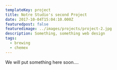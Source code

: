 ```yaml
---
templateKey: project
title: Notre Studio's second Project
date: 2017-10-04T15:04:10.000Z
featuredpost: false
featuredimage: ../images/projects/project-2.jpg
description: Something, something web design
tags:
  - brewing
  - chemex
---  
```

We will put something here soon....